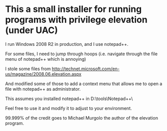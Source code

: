 This a small installer for running programs with privilege elevation (under UAC)
=====================================

I run Windows 2008 R2 in production, and I use notepad++.

For some files, I need to jump through hoops (i.e. navigate through the file menu of notepad++ which is annoying)

I stole some files from http://technet.microsoft.com/en-us/magazine/2008.06.elevation.aspx

And modified some of those to add a context menu that allows me to open a file with notepad++ as administrator.

This assumes you installed notepad++ in D:\tools\Notepad++\

Feel free to use it and modify it to adjust to your environment.

99.999% of the credit goes to Michael Murgolo the author of the elevation program.
